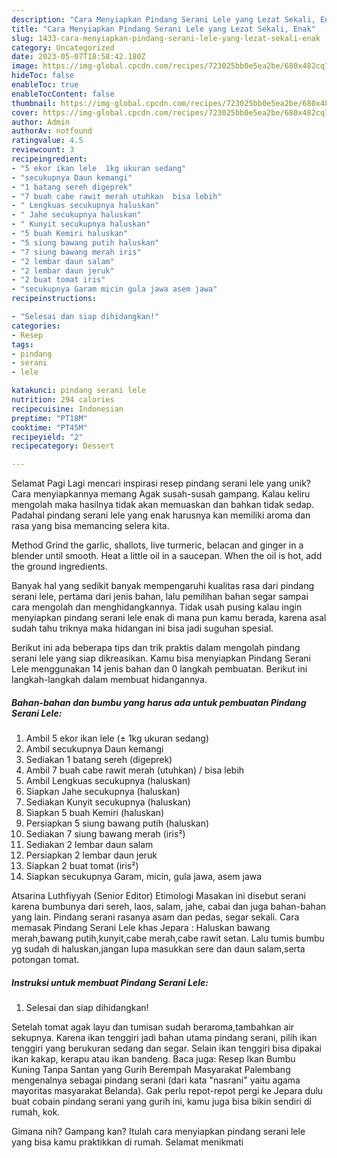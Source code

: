 ```yaml
---
description: "Cara Menyiapkan Pindang Serani Lele yang Lezat Sekali, Enak"
title: "Cara Menyiapkan Pindang Serani Lele yang Lezat Sekali, Enak"
slug: 1433-cara-menyiapkan-pindang-serani-lele-yang-lezat-sekali-enak
category: Uncategorized
date: 2023-05-07T18:58:42.180Z
image: https://img-global.cpcdn.com/recipes/723025bb0e5ea2be/680x482cq70/pindang-serani-lele-foto-resep-utama.jpg
hideToc: false
enableToc: true
enableTocContent: false
thumbnail: https://img-global.cpcdn.com/recipes/723025bb0e5ea2be/680x482cq70/pindang-serani-lele-foto-resep-utama.jpg
cover: https://img-global.cpcdn.com/recipes/723025bb0e5ea2be/680x482cq70/pindang-serani-lele-foto-resep-utama.jpg
author: Admin
authorAv: notfound
ratingvalue: 4.5
reviewcount: 3
recipeingredient:
- "5 ekor ikan lele  1kg ukuran sedang"
- "secukupnya Daun kemangi"
- "1 batang sereh digeprek"
- "7 buah cabe rawit merah utuhkan  bisa lebih"
- " Lengkuas secukupnya haluskan"
- " Jahe secukupnya haluskan"
- " Kunyit secukupnya haluskan"
- "5 buah Kemiri haluskan"
- "5 siung bawang putih haluskan"
- "7 siung bawang merah iris"
- "2 lembar daun salam"
- "2 lembar daun jeruk"
- "2 buat tomat iris"
- "secukupnya Garam micin gula jawa asem jawa"
recipeinstructions:

- "Selesai dan siap dihidangkan!"
categories:
- Resep
tags:
- pindang
- serani
- lele

katakunci: pindang serani lele 
nutrition: 294 calories
recipecuisine: Indonesian
preptime: "PT18M"
cooktime: "PT45M"
recipeyield: "2"
recipecategory: Dessert

---
```



Selamat Pagi Lagi mencari inspirasi resep pindang serani lele yang unik? Cara menyiapkannya memang Agak susah-susah gampang. Kalau keliru mengolah maka hasilnya tidak akan memuaskan dan bahkan tidak sedap. Padahal pindang serani lele yang enak harusnya kan memiliki aroma dan rasa yang bisa memancing selera kita.


Method Grind the garlic, shallots, live turmeric, belacan and ginger in a blender until smooth. Heat a little oil in a saucepan. When the oil is hot, add the ground ingredients.

Banyak hal yang sedikit banyak mempengaruhi kualitas rasa dari pindang serani lele, pertama dari jenis bahan, lalu pemilihan bahan segar sampai cara mengolah dan menghidangkannya. Tidak usah pusing kalau ingin menyiapkan pindang serani lele enak di mana pun kamu berada, karena asal sudah tahu triknya maka hidangan ini bisa jadi suguhan spesial.


Berikut ini ada beberapa tips dan trik praktis dalam mengolah pindang serani lele yang siap dikreasikan. Kamu bisa menyiapkan Pindang Serani Lele menggunakan 14 jenis bahan dan 0 langkah pembuatan. Berikut ini langkah-langkah dalam membuat hidangannya.

<!--inarticleads1-->

##### Bahan-bahan dan bumbu yang harus ada untuk pembuatan Pindang Serani Lele:

1. Ambil 5 ekor ikan lele (± 1kg ukuran sedang)
1. Ambil secukupnya Daun kemangi
1. Sediakan 1 batang sereh (digeprek)
1. Ambil 7 buah cabe rawit merah (utuhkan) / bisa lebih
1. Ambil  Lengkuas secukupnya (haluskan)
1. Siapkan  Jahe secukupnya (haluskan)
1. Sediakan  Kunyit secukupnya (haluskan)
1. Siapkan 5 buah Kemiri (haluskan)
1. Persiapkan 5 siung bawang putih (haluskan)
1. Sediakan 7 siung bawang merah (iris²)
1. Sediakan 2 lembar daun salam
1. Persiapkan 2 lembar daun jeruk
1. Siapkan 2 buat tomat (iris²)
1. Siapkan secukupnya Garam, micin, gula jawa, asem jawa


Atsarina Luthfiyyah (Senior Editor) Etimologi Masakan ini disebut serani karena bumbunya dari sereh, laos, salam, jahe, cabai dan juga bahan-bahan yang lain. Pindang serani rasanya asam dan pedas, segar sekali. Cara memasak Pindang Serani Lele khas Jepara : Haluskan bawang merah,bawang putih,kunyit,cabe merah,cabe rawit setan. Lalu tumis bumbu yg sudah di haluskan,jangan lupa masukkan sere dan daun salam,serta potongan tomat. 

<!--inarticleads2-->

##### Instruksi untuk membuat Pindang Serani Lele:


1. Selesai dan siap dihidangkan!

Setelah tomat agak layu dan tumisan sudah beraroma,tambahkan air sekupnya. Karena ikan tenggiri jadi bahan utama pindang serani, pilih ikan tenggiri yang berukuran sedang dan segar. Selain ikan tenggiri bisa dipakai ikan kakap, kerapu atau ikan bandeng. Baca juga: Resep Ikan Bumbu Kuning Tanpa Santan yang Gurih Berempah Masyarakat Palembang mengenalnya sebagai pindang serani (dari kata &#34;nasrani&#34; yaitu agama mayoritas masyarakat Belanda). Gak perlu repot-repot pergi ke Jepara dulu buat cobain pindang serani yang gurih ini, kamu juga bisa bikin sendiri di rumah, kok. 

Gimana nih? Gampang kan? Itulah cara menyiapkan pindang serani lele yang bisa kamu praktikkan di rumah. Selamat menikmati
